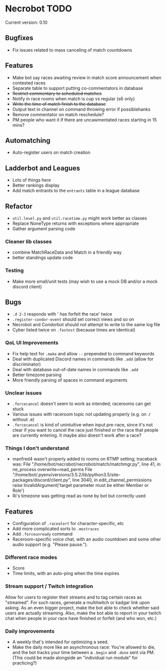 # Necrobot TODO

Current version: 0.10

## Bugfixes 

- Fix issues related to mass canceling of match countdowns

## Features

- Make bot say races awaiting review in match score announcement when contested races
- Separate table to support putting co-commentators in database
- ~~Restrict commentary to scheduled matches~~
- Notify in race rooms when match is cup vs regular (s6 only)
- ~~Write the time of match finish to the database~~
- Output text in channel on command throwing error if possiblehanks 
- Remove commentator on match reschedule?
- PM people who want it if there are uncawmentated races starting in 15 mins?

## Automatching

- Auto-register users on match creation

## Ladderbot and Leagues

- Lots of things here
- Better rankings display
- Add match entrants to the `entrants` table in a league database

## Refactor

- `util.level.py` and `util.racetime.py` might work better as classes
- Replace NoneType returns with exceptions where appropriate
- Gather argument parsing code

### Cleaner lib classes

- combine MatchRaceData and Match in a friendly way
- better standings update code

### Testing

- Make more small/unit tests (may wish to use a mock DB and/or a mock discord client)

## Bugs

- `.d 2-3` responds with '<player> has forfeit the race' twice
- `.register-condor-event` should set correct views and so on
- Necrobot and Condorbot should not attempt to write to the same log file
- Cyber listed twice on `.fastest` (because times are identical)

### QoL UI Improvements

- Fix help text for `.make` and allow `--` prepended to command keywords
- Deal with duplicated Discord names in commands like `.add` (allow for discriminator)
- Deal with database out-of-date names in commands like `.add`
- Better timezone parsing
- More friendly parsing of spaces in command arguments

### Unclear issues

- `.forcecancel` doesn't seem to work as intended; racerooms can get stuck
- Various issues with raceroom topic not updating properly (e.g. on .r without .e)
- `.forcecancel` is kind of unintuitive when input pre-race, since it's not clear if you want to cancel the race
just finished or the race that people are currently entering. It maybe also doesn't work after a race?

### Things I don't understand

- manfred4 wasn't properly added to rooms on RTMP setting; traceback was:
  File "/home/bot/necrobot/necrobot/match/matchmgr.py", line 41, in ne_process
    overwrite=read_perms
  File "/home/bot/.pyenv/versions/3.5.2/lib/python3.5/site-packages/discord/client.py", line 3040, in edit_channel_permissions
    raise InvalidArgument('target parameter must be either Member or Role')
- Ri's timezone was getting read as none by bot but correctly used

## Features

- Configuration of `.racealert` for character-specific, etc
- Add more complicated sorts to `.mostraces`
- Add `.forceunready` command
- Raceroom-specific voice chat, with an audio countdown and some other audio support (e.g. "Please pause.").

### Different race modes

- Score
- Time limits, with an auto-ping when the time expires

### Stream support / Twitch integration

Allow for users to register their streams and to tag certain races as "streamed". For such races, generate 
a multitwitch or kadgar link upon asking. As an even bigger project, make the bot able to check whether said 
users are actually streaming. Also, make the bot able to report in your twitch chat when people in your race 
have finished or forfeit (and who won, etc.)

### Daily improvements

- A weekly that's intended for optimizing a seed.
- Make the daily more like an asynchronous race: You're allowed to die, and the bot tracks your time between a
`.begin` and `.done` sent via PM. (This could be made alongside an "individual run module" for practicing?)
